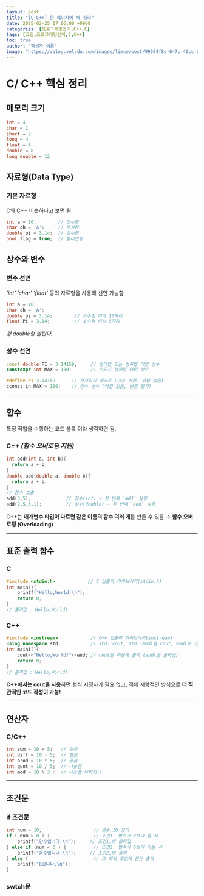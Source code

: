 ```yaml
---
layout: post
title: "[C,C++] 한 페이지에 싹 정리"
date: 2025-02-25 17:06:00 +0900
categories: [프로그래밍언어,C++,C]
tags: [코딩,프로그래밍언어,C,C++]
toc: true
author: "작성자 이름"
image: "https://velog.velcdn.com/images/limce/post/99504f8d-647c-40cc-b366-805f393b369e/image.png"
---      
```


# C/ C++ 핵심 정리  

## 메모리 크기  
```cpp
int = 4
char = 1
short = 2
long = 4
float = 4
double = 8
long double = 12
```


## 자료형(Data Type)  
### 기본 자료형  
C와 C++ 비슷하다고 보면 됨  
```cpp
int a = 10;        // 정수형  
char ch = 'A';     // 문자형  
double pi = 3.14;  // 실수형  
bool flag = true;  // 불리언형  
```


## 상수와 변수  
### 변수 선언  
*'int' 'char' 'float'* 등의 자료형을 사용해 선언 가능함  
```cpp
int a = 10;
char ch = 'A';
double pi = 3.14;        // 소수점 이하 15자리
float Pi = 3.14;         // 소수점 이하 6자리
```
*걍 double형 쓸란다..*  


### 상수 선언  
```cpp
const double PI = 3.14159;     // 런타임 또는 컴파일 타임 상수  
constexpr int MAX = 100;       // 반드시 컴파일 타임 상수  
```
```c
#define PI 3.14159      // 전처리기 매크로 (단순 치환, 타입 없음)    
cconst in MAX = 100;    // 상수 변수 (타입 있음, 변경 불가)   
```
---  
  
## 함수  
특정 작업을 수행하는 코드 블록 이라 생각하면 됨.  

### C++ *(함수 오버로딩 지원)*  
```cpp
int add(int a, int b){
  return a + b;
}
double add(double a, double b){
  return a + b;
}
// 함수 호출
add(3,5);             // 정수(int) → 첫 번째 `add` 실행  
add(2.5,3.1);         // 실수(double) → 두 번째 `add` 실행  
```
C++는  **매개변수 타입이 다르면 같은 이름의 함수 여러 개**를 만들 수 있음 → **함수 오버로딩 (Overloading)**  

---  
## 표준 출력 함수  
### C  
```c
#include <stdio.h>            // C 입출력 라이브러리(stdio.h)  
int main(){
    printf("Hello,World!\n");
    return 0;
}
// 출려값 : Hello,World!
```

  
### C++  
```cpp
#include <iostream>            // C++ 입출력 라이브러리(iostream)  
using namespace std;           // std::cout, std::endl을 cout, endl로 간단히 사용하기 위해 선언.
int maini(){
    cout<<"Hello,World!"<<end; // cout을 이용해 출력 (endl은 줄바꿈)
    return 0;
}
// 출력값 : Hello,World!  
````
**C++에서는 cout을 사용**하면 형식 지정자가 필요 없고, 객체 지향적인 방식으로 **더 직관적인 코드 작성이 가능!**  

---  
## 연산자  

### C/C++  
```cpp
int sum = 10 + 5;   // 덧셈
int diff = 10 - 5;  // 뺄셈
int prod = 10 * 5;  // 곱셈
int quot = 10 / 5;  // 나눗셈
int mod = 10 % 3 :  // 나눗셈 나머지!!
```
---  
## 조건문  
### if 조건문  
```cpp
int num = 10;                   // 변수 10 정의  
if ( num > 0 ) {                // 조건1. 변수가 0보다 클 시  
    printf("양수입니다.\n");     // 조건1.의 출력값  
} else if (num < 0 ) {          // 조건2. 변수가 0보다 작을 시  
    printf("음수입니다.\n");     // 조건2.의 출력  
} else {                        // 그 외의 조건에 관한 출력  
    printf("0입니다.\n");
}
```

### swtch문
  

